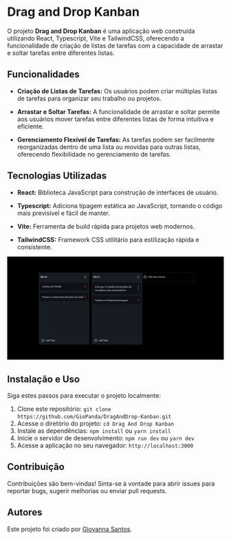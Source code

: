 # Drag and Drop Kanban

O projeto **Drag and Drop Kanban** é uma aplicação web construída utilizando React, Typescript, Vite e TailwindCSS, oferecendo a funcionalidade de criação de listas de tarefas com a capacidade de arrastar e soltar tarefas entre diferentes listas.

## Funcionalidades

- **Criação de Listas de Tarefas:** Os usuários podem criar múltiplas listas de tarefas para organizar seu trabalho ou projetos.
  
- **Arrastar e Soltar Tarefas:** A funcionalidade de arrastar e soltar permite aos usuários mover tarefas entre diferentes listas de forma intuitiva e eficiente.
  
- **Gerenciamento Flexível de Tarefas:** As tarefas podem ser facilmente reorganizadas dentro de uma lista ou movidas para outras listas, oferecendo flexibilidade no gerenciamento de tarefas.

## Tecnologias Utilizadas

- **React:** Biblioteca JavaScript para construção de interfaces de usuário.
  
- **Typescript:** Adiciona tipagem estática ao JavaScript, tornando o código mais previsível e fácil de manter.
  
- **Vite:** Ferramenta de build rápida para projetos web modernos.
  
- **TailwindCSS:** Framework CSS utilitário para estilização rápida e consistente.
  
![Preview da aplicação](https://raw.githubusercontent.com/GioPanda/DragAndDrop-Kanban/main/Screenshot.png)


## Instalação e Uso

Siga estes passos para executar o projeto localmente:

1. Clone este repositório: `git clone https://github.com/GioPanda/DragAndDrop-Kanban.git`
2. Acesse o diretório do projeto: `cd Drag And Drop Kanban`
3. Instale as dependências: `npm install` ou `yarn install`
4. Inicie o servidor de desenvolvimento: `npm run dev` ou `yarn dev`
5. Acesse a aplicação no seu navegador: `http://localhost:3000`

## Contribuição

Contribuições são bem-vindas! Sinta-se à vontade para abrir issues para reportar bugs, sugerir melhorias ou enviar pull requests.

## Autores

Este projeto foi criado por [Giovanna Santos](https://github.com/GioPanda).

